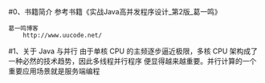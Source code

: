 #0、书籍简介
    参考书籍《实战Java高并发程序设计_第2版_葛一鸣》
    
    葛一鸣博客
        http://www.uucode.net/
#1、关于 Java 与并行
    由于单核 CPU 的主频逐步逼近极限，多核 CPU 架构成了一种必然的技术趋势，因此多线程并行程序
    便显得越来越重要。并行计算的一个重要应用场景就是服务端编程
